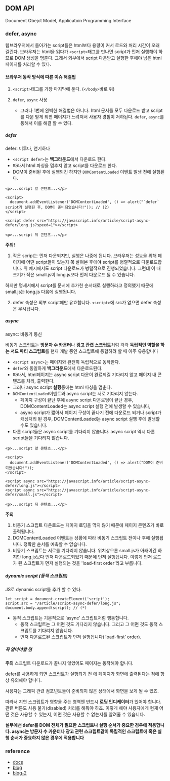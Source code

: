 ## DOM API

Document Obejct Model, Applicatoin Programming Interface

### defer, async

웹브라우저에서 돌아가는 script들은 html보다 용량이 커서 로드와 처리 시간이 오래 걸린다.
브라우저는 html을 읽다가 `<script>`태그를 만나면 script가 먼저 실행해야 하므로 DOM 생성을 멈춘다. 그래서 외부에서 script 다운받고 실행한 후에야 남은 html페이지를 처리할 수 있다.

#### 브라우저 동작 방식에 따른 이슈 해결법

1. `<script>`태그를 가장 마지막에 둔다. (`</body>`바로 위)

2. `defer`, `async` 사용
   - 그러나 1번에 완벽한 해결법은 아니다. html 문서를 모두 다운로드 받고 script를 다운 받게 되면 페이지가 느려져서 사용자 경험이 저하된다. `defer`, `async`를 통해서 이를 해결 할 수 있다.

##### defer

defer: 미루다, 연기하다

- `<script defer>`는 **백그라운드**에서 다운로드 한다.
- 따라서 html 파싱을 멈추지 않고 script를 다운로드 한다.
- DOM이 준비된 후에 실행되긴 하지만 `DOMContentLoaded` 이벤트 발생 전에 실행된다.

```
<p>...script 앞 콘텐츠...</p>

<script>
  document.addEventListener('DOMContentLoaded', () => alert("`defer` script가 실행된 후, DOM이 준비되었습니다!")); // (2)
</script>

<script defer src="https://javascript.info/article/script-async-defer/long.js?speed=1"></script>

<p>...script 뒤 콘텐츠...</p>
```

**주의!**

1. 작은 script는 먼저 다운되지만, 실행은 나중에 됩니다.
   브라우저는 성능을 위해 페이지에 어떤 script들이 있는지 쭉 살펴본 후에야 script를 병렬적으로 다운로드합니다. 위 예시에서도 script 다운로드가 병렬적으로 진행되었습니다. 그런데 이 때 크기가 작은 small.js이 long.js보다 먼저 다운로드 될 수 있습니다.

하지만 명세서에서 script를 문서에 추가한 순서대로 실행하라고 정의했기 때문에 small.js는 long.js 다음에 실행됩니다.

2. defer 속성은 외부 script에만 유효합니다.
   `<script>`에 src가 없으면 defer 속성은 무시됩니다.

##### async

async: 비동기 통신

비동기 스크립트는 **방문자 수 카운터**나 **광고 관련 스크립트**처럼 각각 **독립적인 역할을 하는 서드 파티 스크립트**를 현재 개발 중인 스크립트에 통합하려 할 때 아주 유용합니다

- `<script async>`는 페이지와 완전히 독립적으로 동작한다.
- `defer`와 동일하게 **백그라운드**에서 다운로드된다.
- 따라서, html페이지는 async script 다운이 완료되길 기다리지 않고 페이지 내 콘텐츠를 처리, 출력한다.
- 그러나 async script **실행**중에는 html 파싱을 멈춘다.
- `DOMContentLoaded`이벤트와 async script는 서로 기다리지 않는다.
  - 페이지 구성이 끝난 후에 async script 다운로딩이 끝난 경우, DOMContentLoaded는 async script 실행 전에 발생할 수 있습니다,
  - async script가 짧아서 페이지 구성이 끝나기 전에 다운로드 되거나 script가 캐싱처리 된 경우, DOMContentLoaded는 async script 실행 후에 발생할 수도 있습니다.
- 다른 script들은 async script를 기다리지 않습니다. async script 역시 다른 script들을 기다리지 않습니다.

```
<p>...script 앞 콘텐츠...</p>

<script>
  document.addEventListener('DOMContentLoaded', () => alert("DOM이 준비 되었습니다!"));
</script>

<script async src="https://javascript.info/article/script-async-defer/long.js"></script>
<script async src="https://javascript.info/article/script-async-defer/small.js"></script>

<p>...script 뒤 콘텐츠...</p>
```

**주의**

1. 비동기 스크립트 다운로드는 페이지 로딩을 막지 않기 때문에 페이지 콘텐츠가 바로 출력됩니다.
2. DOMContentLoaded 이벤트는 상황에 따라 비동기 스크립트 전이나 후에 실행됩니다. 정확한 순서를 예측할 수 없습니다.
3. 비동기 스크립트는 서로를 기다리지 않습니다. 위치상으론 small.js가 아래이긴 하지만 long.js보다 먼저 다운로드되었기 때문에 먼저 실행됩니다. 이렇게 먼저 로드가 된 스크립트가 먼저 실행되는 것을 'load-first order’라고 부릅니다.

##### dynamic script (동적 스크립트)

JS로 dynamic script를 추가 할 수 있다.

```
let script = document.createElement('script');
script.src = "/article/script-async-defer/long.js";
document.body.append(script); // (*)
```

- 동적 스크립트는 기본적으로 ‘async’ 스크립트처럼 행동합니다.
  - 동적 스크립트는 그 어떤 것도 기다리지 않습니다. 그리고 그 어떤 것도 동적 스크립트를 기다리지 않습니다.
  - 먼저 다운로드된 스크립트가 먼저 실행됩니다(‘load-first’ order).

##### 꼭 알아야할 점

**주의**
스크립트 다운로드가 끝나지 않았어도 페이지는 동작해야 합니다.

defer를 사용하게 되면 스크립트가 실행되기 전 에 페이지가 화면에 출력된다는 점에 항상 유의해야 합니다.

사용자는 그래픽 관련 컴포넌트들이 준비되지 않은 상태에서 화면을 보게 될 수 있죠.

따라서 지연 스크립트가 영향을 주는 영역엔 반드시 **로딩 인디케이터**가 있어야 합니다. 관련 버튼도 사용 불가(disabled) 처리를 해줘야 하죠. 이렇게 해야 사용자에게 현재 어떤 것은 사용할 수 있는지, 어떤 것은 사용할 수 없는지를 알려줄 수 있습니다.

**실무에선 defer를 DOM 전체가 필요한 스크립트나 실행 순서가 중요한 경우에 적용합니다. async는 방문자 수 카운터나 광고 관련 스크립트같이 독립적인 스크립트에 혹은 실행 순서가 중요하지 않은 경우에 적용합니다**

### reference

- [docs](https://ko.javascript.info/script-async-defer)
- [blog](https://webroadcast.tistory.com/15)
- [blog-2](https://wormwlrm.github.io/2021/03/01/Async-Defer-Attributes-of-Script-Tag.html)
